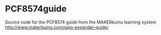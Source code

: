 # PCF8574guide
Source code for the PCF8574 guide from the MAKERbuino learning system
http://www.makerbuino.com/gpio-expander-guide/
